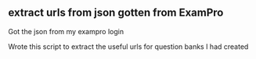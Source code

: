 ## extract urls from json gotten from ExamPro
Got the json from my exampro login

Wrote this script to extract the useful urls for question banks I had created
